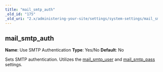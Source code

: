 ```yaml
---
title: "mail_smtp_auth"
_old_id: "175"
_old_uri: "2.x/administering-your-site/settings/system-settings/mail_smtp_auth"
---
```


## mail\_smtp\_auth

**Name**: Use SMTP Authentication 
**Type**: Yes/No 
**Default**: No

Sets SMTP authentication. Utilizes the [mail\_smtp\_user](administering-your-site/settings/system-settings/mail_smtp_user "mail_smtp_user") and [mail\_smtp\_pass](administering-your-site/settings/system-settings/mail_smtp_pass "mail_smtp_pass") settings.